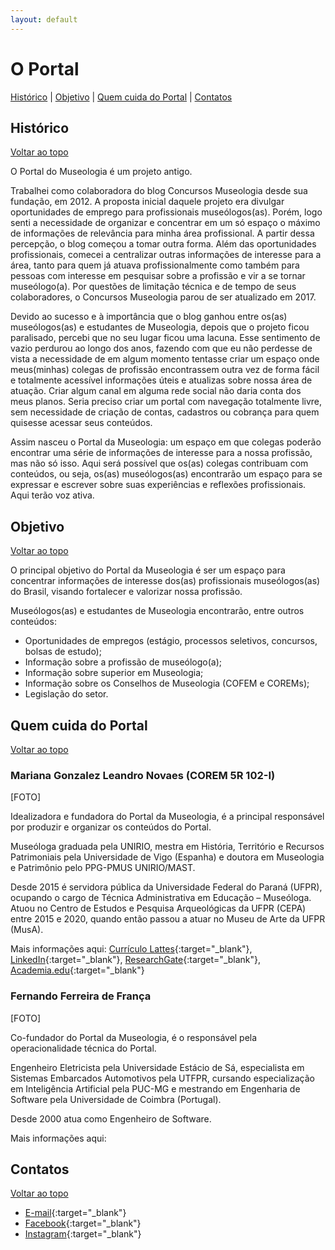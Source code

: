 ```yaml
---
layout: default
---
```


# O Portal

[Histórico](#histórico) | [Objetivo](#objetivo) | [Quem cuida do Portal](#Quem-cuida-do-Portal) | [Contatos](#contatos)

## Histórico
[Voltar ao topo](#o-portal)

O Portal do Museologia é um projeto antigo.

Trabalhei como colaboradora do blog Concursos Museologia desde sua fundação, em 2012. A proposta inicial daquele projeto era divulgar oportunidades de emprego para profissionais museólogos(as). Porém, logo senti a necessidade de organizar e concentrar em um só espaço o máximo de informações de relevância para minha área profissional. A partir dessa percepção, o blog começou a tomar outra forma. Além das oportunidades profissionais, comecei a centralizar outras informações de interesse para a área, tanto para quem já atuava profissionalmente como também para pessoas com interesse em pesquisar sobre a profissão e vir a se tornar museólogo(a). Por questões de limitação técnica e de tempo de seus colaboradores, o Concursos Museologia parou de ser atualizado em 2017.

Devido ao sucesso e à importância que o blog ganhou entre os(as) museólogos(as) e estudantes de Museologia, depois que o projeto ficou paralisado, percebi que no seu lugar ficou uma lacuna. Esse sentimento de vazio perdurou ao longo dos anos, fazendo com que eu não perdesse de vista a necessidade de em algum momento tentasse criar um espaço onde meus(minhas) colegas de profissão encontrassem outra vez de forma fácil e totalmente acessível informações úteis e atualizas sobre nossa área de atuação. Criar algum canal em alguma rede social não daria conta dos meus planos. Seria preciso criar um portal com navegação totalmente livre, sem necessidade de criação de contas, cadastros ou cobrança para quem quisesse acessar seus conteúdos.

Assim nasceu o Portal da Museologia: um espaço em que colegas poderão encontrar uma série de informações de interesse para a nossa profissão, mas não só isso. Aqui será possível que os(as) colegas contribuam com conteúdos, ou seja, os(as) museólogos(as) encontrarão um espaço para se expressar e escrever sobre suas experiências e reflexões profissionais. Aqui terão voz ativa.

## Objetivo
[Voltar ao topo](#o-portal)

O principal objetivo do Portal da Museologia é ser um espaço para concentrar informações de interesse dos(as) profissionais museólogos(as) do Brasil, visando fortalecer e valorizar nossa profissão.

Museólogos(as) e estudantes de Museologia encontrarão, entre outros conteúdos:
- Oportunidades de empregos (estágio, processos seletivos, concursos, bolsas de estudo);
- Informação sobre a profissão de museólogo(a);
- Informação sobre superior em Museologia;
- Informação sobre os Conselhos de Museologia (COFEM e COREMs);
- Legislação do setor.

## Quem cuida do Portal
[Voltar ao topo](#o-portal)

### Mariana Gonzalez Leandro Novaes (COREM 5R 102-I)
[FOTO]

Idealizadora e fundadora do Portal da Museologia, é a principal responsável por produzir e organizar os conteúdos do Portal.

Museóloga graduada pela UNIRIO, mestra em História, Território e Recursos Patrimoniais pela Universidade de Vigo (Espanha) e doutora em Museologia e Patrimônio pelo PPG-PMUS UNIRIO/MAST.

Desde 2015 é servidora pública da Universidade Federal do Paraná (UFPR), ocupando o cargo de Técnica Administrativa em Educação – Museóloga. Atuou no Centro de Estudos e Pesquisa Arqueológicas da UFPR (CEPA) entre 2015 e 2020, quando então passou a atuar no Museu de Arte da UFPR (MusA).

Mais informações aqui: [Currículo Lattes](http://lattes.cnpq.br/5109594944416089){:target="_blank"}, [LinkedIn](https://www.linkedin.com/in/mariana-novaes-157920180/){:target="_blank"}, [ResearchGate](https://www.researchgate.net/profile/Mariana_Novaes){:target="_blank"}, [Academia.edu](https://ufpr.academia.edu/MarianaNovaes){:target="_blank"}


### Fernando Ferreira de França
[FOTO]

Co-fundador do Portal da Museologia, é o responsável pela operacionalidade técnica do Portal.

Engenheiro Eletricista pela Universidade Estácio de Sá, especialista em Sistemas Embarcados Automotivos pela UTFPR, cursando especialização em Inteligência Artificial pela PUC-MG e mestrando em Engenharia de Software pela Universidade de Coimbra (Portugal). 

Desde 2000 atua como Engenheiro de Software.

Mais informações aqui:

## Contatos
[Voltar ao topo](#o-portal)

- [E-mail](mailto:portal@museologia.mus.br){:target="_blank"}
- [Facebook](https://www.facebook.com/PortaldaMuseologia/){:target="_blank"}
- [Instagram](https://www.instagram.com/portaldamuseologia/){:target="_blank"}
